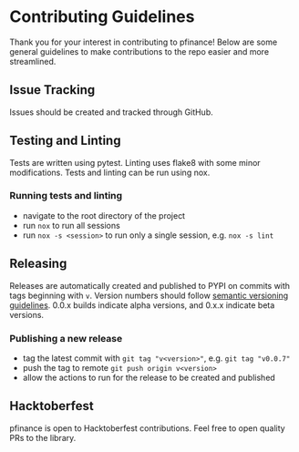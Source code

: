 # Contributing Guidelines
Thank you for your interest in contributing to pfinance! Below are some general guidelines to make contributions to the repo easier and more streamlined.

## Issue Tracking
Issues should be created and tracked through GitHub.

## Testing and Linting
Tests are written using pytest. Linting uses flake8 with some minor modifications. Tests and linting can be run using nox.

### Running tests and linting
- navigate to the root directory of the project
- run `nox` to run all sessions
- run `nox -s <session>` to run only a single session, e.g. `nox -s lint`

## Releasing
Releases are automatically created and published to PYPI on commits with tags beginning with `v`. Version numbers should follow [semantic versioning guidelines](https://semver.org/). 0.0.x builds indicate alpha versions, and 0.x.x indicate beta versions.

### Publishing a new release
- tag the latest commit with `git tag "v<version>"`, e.g. `git tag "v0.0.7"`
- push the tag to remote `git push origin v<version>`
- allow the actions to run for the release to be created and published

## Hacktoberfest
pfinance is open to Hacktoberfest contributions. Feel free to open quality PRs to the library.
